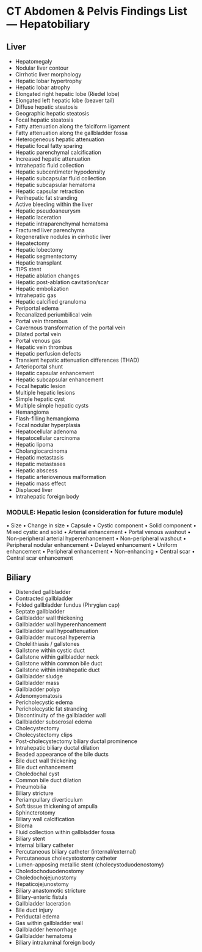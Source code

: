 # CT Abdomen & Pelvis Findings List — Hepatobiliary

## Liver

- Hepatomegaly
- Nodular liver contour
- Cirrhotic liver morphology
- Hepatic lobar hypertrophy
- Hepatic lobar atrophy
- Elongated right hepatic lobe (Riedel lobe)
- Elongated left hepatic lobe (beaver tail)
- Diffuse hepatic steatosis
- Geographic hepatic steatosis
- Focal hepatic steatosis
- Fatty attenuation along the falciform ligament
- Fatty attenuation along the gallbladder fossa
- Heterogeneous hepatic attenuation
- Hepatic focal fatty sparing
- Hepatic parenchymal calcification
- Increased hepatic attenuation
- Intrahepatic fluid collection
- Hepatic subcentimeter hypodensity
- Hepatic subcapsular fluid collection
- Hepatic subcapsular hematoma
- Hepatic capsular retraction
- Perihepatic fat stranding
- Active bleeding within the liver
- Hepatic pseudoaneurysm
- Hepatic laceration
- Hepatic intraparenchymal hematoma
- Fractured liver parenchyma
- Regenerative nodules in cirrhotic liver
- Hepatectomy
- Hepatic lobectomy
- Hepatic segmentectomy
- Hepatic transplant
- TIPS stent
- Hepatic ablation changes
- Hepatic post-ablation cavitation/scar
- Hepatic embolization
- Intrahepatic gas
- Hepatic calcified granuloma
- Periportal edema
- Recanalized periumbilical vein
- Portal vein thrombus
- Cavernous transformation of the portal vein
- Dilated portal vein
- Portal venous gas
- Hepatic vein thrombus
- Hepatic perfusion defects
- Transient hepatic attenuation differences (THAD)
- Arterioportal shunt
- Hepatic capsular enhancement
- Hepatic subcapsular enhancement
- Focal hepatic lesion
- Multiple hepatic lesions
- Simple hepatic cyst
- Multiple simple hepatic cysts
- Hemangioma
- Flash-filling hemangioma
- Focal nodular hyperplasia
- Hepatocellular adenoma
- Hepatocellular carcinoma
- Hepatic lipoma
- Cholangiocarcinoma
- Hepatic metastasis
- Hepatic metastases
- Hepatic abscess
- Hepatic arteriovenous malformation
- Hepatic mass effect
- Displaced liver
- Intrahepatic foreign body

### MODULE: Hepatic lesion (consideration for future module)

• Size
• Change in size
• Capsule
• Cystic component
• Solid component
• Mixed cystic and solid
• Arterial enhancement
• Portal venous washout
• Non-peripheral arterial hyperenhancement
• Non-peripheral washout
• Peripheral nodular enhancement
• Delayed enhancement
• Uniform enhancement
• Peripheral enhancement
• Non-enhancing
• Central scar
• Central scar enhancement

## Biliary

- Distended gallbladder
- Contracted gallbladder
- Folded gallbladder fundus (Phrygian cap)
- Septate gallbladder
- Gallbladder wall thickening
- Gallbladder wall hyperenhancement
- Gallbladder wall hypoattenuation
- Gallbladder mucosal hyperemia
- Cholelithiasis / gallstones
- Gallstone within cystic duct
- Gallstone within gallbladder neck
- Gallstone within common bile duct
- Gallstone within intrahepatic duct
- Gallbladder sludge
- Gallbladder mass
- Gallbladder polyp
- Adenomyomatosis
- Pericholecystic edema
- Pericholecystic fat stranding
- Discontinuity of the gallbladder wall
- Gallbladder subserosal edema
- Cholecystectomy
- Cholecystectomy clips
- Post-cholecystectomy biliary ductal prominence
- Intrahepatic biliary ductal dilation
- Beaded appearance of the bile ducts
- Bile duct wall thickening
- Bile duct enhancement
- Choledochal cyst
- Common bile duct dilation
- Pneumobilia
- Biliary stricture
- Periampullary diverticulum
- Soft tissue thickening of ampulla
- Sphincterotomy
- Biliary wall calcification
- Biloma
- Fluid collection within gallbladder fossa
- Biliary stent
- Internal biliary catheter
- Percutaneous biliary catheter (internal/external)
- Percutaneous cholecystostomy catheter
- Lumen-apposing metallic stent (cholecystoduodenostomy)
- Choledochoduodenostomy
- Choledochojejunostomy
- Hepaticojejunostomy
- Biliary anastomotic stricture
- Biliary-enteric fistula
- Gallbladder laceration
- Bile duct injury
- Periductal edema
- Gas within gallbladder wall
- Gallbladder hemorrhage
- Gallbladder hematoma
- Biliary intraluminal foreign body

